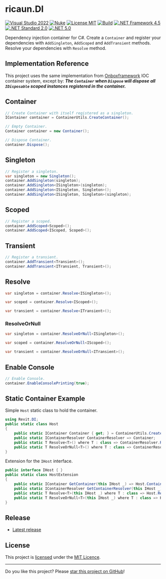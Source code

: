 # ricaun.DI

[![Visual Studio 2022](https://img.shields.io/badge/Visual%20Studio-2022-blue)](../..)
[![Nuke](https://img.shields.io/badge/Nuke-Build-blue)](https://nuke.build/)
[![License MIT](https://img.shields.io/badge/License-MIT-blue.svg)](LICENSE)
[![Build](../../actions/workflows/Build.yml/badge.svg)](../../actions)
[![.NET Framework 4.5](https://img.shields.io/badge/.NET%20Framework%204.5-blue.svg)](../..)
[![.NET Standard 2.0](https://img.shields.io/badge/-.NET%20Standard%202.0-blue)](../..)
[![.NET 5.0](https://img.shields.io/badge/-.NET%205.0-blue)](../..)

Dependency injection container for C#. Create a `Container` and register your dependencies with `AddSingleton`, `AddScoped` and `AddTransient` methods. Resolve your dependencies with `Resolve` method.

## Implementation Reference

This project uses the same implementation from [Onboxframework](https://github.com/engthiago/Onboxframework) IOC container system, except by:
***The `Container` when `Dispose` will dispose all `IDisposable` scoped instances registered in the container.***

## Container

```C#
// Create Container with itself registered as a singleton.
IContainer container = ContainerUtils.CreateContainer();
```

```C#
// Empty Container.
Container container = new Container();
```

```C#
// Dispose Container.
container.Dispose();
```

## Singleton
```C#
// Register a singleton.
var singleton = new Singleton();
container.AddSingleton(singleton);
container.AddSingleton<ISingleton>(singleton);
container.AddSingleton<ISingleton, Singleton>();
container.AddSingleton<ISingleton, Singleton>(singleton);
```

## Scoped
```C#
// Register a scoped.
container.AddScoped<Scoped>();
container.AddScoped<IScoped, Scoped>();
```

## Transient
```C#
// Register a transient.
container.AddTransient<Transient>();
container.AddTransient<ITransient, Transient>();
```

## Resolve
```C#
var singleton = container.Resolve<ISingleton>();
```

```C#
var scoped = container.Resolve<IScoped>();
```

```C#
var transient = container.Resolve<ITransient>();
```

### ResolveOrNull
```C#
var singleton = container.ResolveOrNull<ISingleton>();
```

```C#
var scoped = container.ResolveOrNull<IScoped>();
```

```C#
var transient = container.ResolveOrNull<ITransient>();
```

## Enable Console
```C#
// Enable Console.
container.EnableConsolePrinting(true);
```

## Static Container Example

Simple `Host` static class to hold the container.

```C#
using Revit.DI;
public static class Host
{
    public static IContainer Container { get; } = ContainerUtils.CreateContainer();
    public static IContainerResolver ContainerResolver => Container;
    public static T Resolve<T>() where T : class => ContainerResolver.Resolve<T>();
    public static T ResolveOrNull<T>() where T : class => ContainerResolver.ResolveOrNull<T>();
}
```

Extension for the `IHost` interface.

```C#
public interface IHost { }
public static class HostExtension
{
    public static IContainer GetContainer(this IHost _) => Host.Container;
    public static IContainerResolver GetContainerResolver(this IHost _) => Host.ContainerResolver;
    public static T Resolve<T>(this IHost _) where T : class => Host.Resolve<T>();
    public static T ResolveOrNull<T>(this IHost _) where T : class => Host.ResolveOrNull<T>();
}
```

## Release

* [Latest release](../../releases/latest)

## License

This project is [licensed](LICENSE) under the [MIT Licence](https://en.wikipedia.org/wiki/MIT_License).

---

Do you like this project? Please [star this project on GitHub](../../stargazers)!